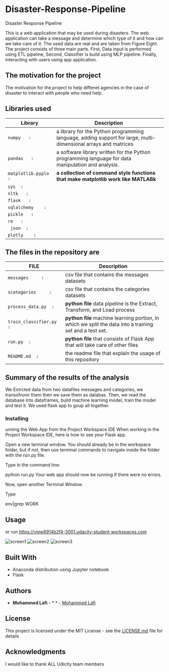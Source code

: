# Disaster-Response-Pipeline
  Disaster Response Pipeline

This is a web application that may be used during disasters. The web application can take a message and determine which type of it and how can we take care of it.
The used data are real and are taken from Figure Eight. The project consists of three main parts. First, Data input is  performed using ETL pipeline, Second, Classifier is build using MLP pipeline. Finally, interacting with users using app application.



## The motivation for the project

The motivation for the project to help diffenet agencies in the case of disaster to interact with people who need help. 

##  Libraries used


| Library | Description |
| --- | --- |
| `numpy   : `   |  a library for the Python programming language, adding support for large, multi-dimensional arrays and matrices |
| `pandas   : `    | a software library written for the Python programming language for data manipulation and analysis. |
| ` matplotlib.pyplo  : `      |   **a collection of command style functions that make matplotlib work like MATLABk** |
| ` sys  : `      |     |
| ` nltk   : `      |     |
| ` flask   : `      |     |
| `sqlalchemy    : `      |     |
| ` pickle   : `      |     |
| ` re   : `      |     |
| `  json  : `      |     |
| `plotly    : `      |     |


##  The files  in the repository are 

| FILE    | Description |
| ---  | --- |
| `messages     : `         |csv file that contains the messages  datasets  |
| `scategories     : `           |csv file that contains the  categories datasets  |
| `process_data.py  : `         |   **python file** data pipeline is the Extract, Transform, and Load process|
| `train_classifier.py  : `         |  **python file** machine learning portion, in which we split the data into a training set and a test set. |
| `run.py  : `         |  **python file** that consists of Flask App that will take care of other files|
| `README.md  : `                        |  the readme file that explain the usage of this repository|


## Summary of the results of the analysis

We Extrcted data from two datafiles messages and categories, we transofromr them then we save them as databas.
Then, we read the database into dataframes, build machine learning model, train the model and test it.
We used flask app to goup all together.

### Installing


unning the Web App from the Project Workspace IDE
When working in the Project Workspace IDE, here is how to see your Flask app.

Open a new terminal window. You should already be in the workspace folder, but if not, then use terminal commands to navigate inside the folder with the run.py file.

Type in the command line:

python run.py
Your web app should now be running if there were no errors.

Now, open another Terminal Window.

Type

env|grep WORK


## Usage

or run 
https://view6914b2f4-3001.udacity-student-workspaces.com

![screen1](https://user-images.githubusercontent.com/19904555/70387929-d44edd00-19b3-11ea-8e43-551942fe045e.PNG)
![screen2](https://user-images.githubusercontent.com/19904555/70387931-d44edd00-19b3-11ea-8089-4ce6474c1469.PNG)
![screen3](https://user-images.githubusercontent.com/19904555/70387932-d4e77380-19b3-11ea-981d-15d8db7e4ce8.PNG)



## Built With

* Anaconda distribution using Jupyter notebook 
* Flask


## Authors

* **Mohammed Lafi** - *  * - [Mohammed Lafi](https://github.com/mohammedlafi)


## License

This project is licensed under the MIT License - see the [LICENSE.md](LICENSE.md) file for details

## Acknowledgments

I would like to thank ALL Udicity team members 


